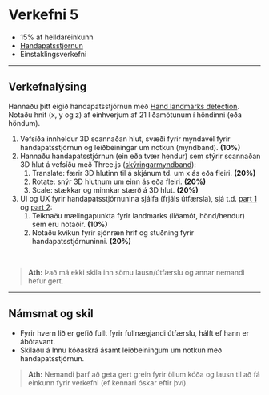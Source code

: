 # Verkefni 5 
- 15% af heildareinkunn
- [Handapatsstjórnun](https://github.com/GunnarThorunnarson/FORR3FV05EU/wiki/Handapatsstj%C3%B3rnun)
- Einstaklingsverkefni
  
---

## Verkefnalýsing

Hannaðu þitt eigið handapatsstjórnun með [Hand landmarks detection](https://developers.google.com/mediapipe/solutions/vision/hand_landmarker). Notaðu hnit (x, y og z) af einhverjum af 21 liðamótunum í höndinni (eða höndum).

1. Vefsíða innheldur 3D scannaðan hlut, svæði fyrir myndavél fyrir handapatsstjórnun og leiðbeiningar um notkun (myndband). **(10%)**
1. Hannaðu handapatsstjórnun (ein eða tvær hendur) sem stýrir scannaðan 3D hlut á vefsíðu með Three.js ([skýringarmyndband](https://www.youtube.com/watch?v=hV5S4iQhNkI)): 
   1. Translate: færir 3D hlutinn til á skjánum  td. um x ás eða fleiri. **(20%)**
   2. Rotate: snýr 3D hlutnum um einn ás eða fleiri. **(20%)**
   3. Scale: stækkar og minnkar stærð á 3D hlut. **(20%)**
1. UI og UX fyrir handapatsstjórnunina sjálfa (frjáls útfærsla), sjá t.d. [part 1](https://www.yout-ube.com/watch?v=WkHqgt2dPlg) og [part 2](https://www.yout-ube.com/watch?v=YmwjIHGnGNM):
   1. Teiknaðu mælingapunkta fyrir landmarks (liðamót, hönd/hendur) sem eru notaðir. **(10%)**
   2. Notaðu kvikun fyrir sjónræn hrif og stuðning fyrir handapatsstjórnuninni. **(20%)** 

<!--
dæmi um [lausn](https://gunnarthorunnarson.github.io/FORR3FV05EU/h23/v4/Kristofer/Part2-Krist%C3%B3fer/index.html) til að skoða.
[Github](https://github.com/GunnarThorunnarson/FORR3FV05EU/tree/master/docs/h23/v4/Kristofer/Part2-Krist%C3%B3fer) 
-->

<br>

> **Ath:** Það má ekki skila inn sömu lausn/útfærslu og annar nemandi hefur gert.

---

## Námsmat og skil

- Fyrir hvern lið er gefið fullt fyrir fullnægjandi útfærslu, hálft ef hann er ábótavant.
- Skilaðu á Innu kóðaskrá ásamt leiðbeiningum um notkun með handapatsstjórnun.

> **Ath:** Nemandi þarf að geta gert grein fyrir öllum kóða og lausn til að fá einkunn fyrir verkefni (ef kennari óskar eftir því).

<!-- vefslóð á Github með vefrót (notaðu docs möppu sem rót) sem hýsir og sýnir 3D hlut og notkun þess með handapatsstjórnun.

